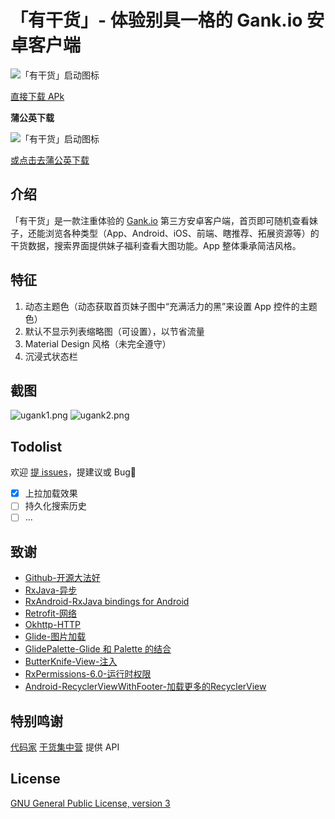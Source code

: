 # 「有干货」- 体验别具一格的 Gank.io 安卓客户端


![「有干货」启动图标](https://github.com/Bakumon/UGank/raw/master/art/ic_launcher.png)

[直接下载 APk](https://raw.githubusercontent.com/Bakumon/UGank/master/apk/ugank_release_1.0.1_2.apk)

**蒲公英下载**

![「有干货」启动图标](https://github.com/Bakumon/UGank/raw/master/art/app-qrcode-ugank.png)

[或点击去蒲公英下载](https://www.pgyer.com/ugank)

## 介绍

「有干货」是一款注重体验的 [Gank.io](http://gank.io) 第三方安卓客户端，首页即可随机查看妹子，还能浏览各种类型（App、Android、iOS、前端、瞎推荐、拓展资源等）的干货数据，搜索界面提供妹子福利查看大图功能。App 整体秉承简洁风格。

## 特征

1. 动态主题色（动态获取首页妹子图中“充满活力的黑”来设置 App 控件的主题色）
2. 默认不显示列表缩略图（可设置），以节省流量
3. Material Design 风格（未完全遵守）
4. 沉浸式状态栏

## 截图

![ugank1.png](https://github.com/Bakumon/UGank/raw/master/art/ugank1.png)
![ugank2.png](https://github.com/Bakumon/UGank/raw/master/art/ugank2.png)

## Todolist

欢迎 [提 issues](https://github.com/Bakumon/UGank/issues/new)，提建议或 Bug:bug:

- [x] 上拉加载效果
- [ ] 持久化搜索历史
- [ ] ...

## 致谢
- [Github-开源大法好](https://github.com/)
- [RxJava-异步](https://github.com/ReactiveX/RxJava)
- [RxAndroid-RxJava bindings for Android](https://github.com/ReactiveX/RxAndroid)
- [Retrofit-网络](https://github.com/square/retrofit)
- [Okhttp-HTTP](https://github.com/square/okhttp)
- [Glide-图片加载](https://github.com/bumptech/glide)
- [GlidePalette-Glide 和 Palette 的结合](https://github.com/florent37/GlidePalette)
- [ButterKnife-View-注入](https://github.com/JakeWharton/butterknife)
- [RxPermissions-6.0-运行时权限](https://github.com/tbruyelle/RxPermissions)
- [Android-RecyclerViewWithFooter-加载更多的RecyclerView ](https://github.com/android-cjj/Android-RecyclerViewWithFooter)

## 特别鸣谢
 [代码家](https://github.com/daimajia)  [干货集中营](http://gank.io/) 提供 API

## License

[GNU General Public License, version 3](https://github.com/Bakumon/UGank/blob/master/LICENSE)